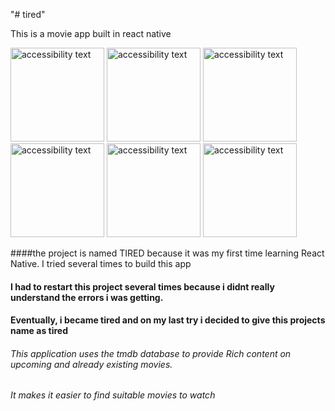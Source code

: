 "# tired" 
<div>
 <p>This is a movie app built in react native</p>
 <img src="https://res.cloudinary.com/daurieb51/image/upload/v1654560858/photo_2022-06-07_00-09-53_ywprd5.jpg" width="150" alt="accessibility text">
  <img src="https://res.cloudinary.com/daurieb51/image/upload/v1654560858/photo_2022-06-07_00-09-06_r6l3s8.jpg" width="150" alt="accessibility text">
 <img src="https://res.cloudinary.com/daurieb51/image/upload/v1654560858/photo_2022-06-07_00-09-15_md3cio.jpg" width="150" alt="accessibility text">
 <img src="https://res.cloudinary.com/daurieb51/image/upload/v1654560858/photo_2022-06-07_00-09-11_n7vwwn.jpg" width="150" alt="accessibility text">
 <img src="https://res.cloudinary.com/daurieb51/image/upload/v1654560858/photo_2022-06-07_00-09-21_nsarpi.jpg" width="150" alt="accessibility text">
 <img src="https://res.cloudinary.com/daurieb51/image/upload/v1654560857/photo_2022-06-07_00-09-48_ztwe3m.jpg" width="150" alt="accessibility text">

</div>

####the project is named TIRED because it was my first time learning React Native. I tried several times to build this app
#### I had to restart this project several times because i didnt really understand the errors i was getting.
#### Eventually, i became tired and on my last try i decided to give this projects name as tired


###### This application uses the tmdb database to provide Rich content on upcoming and already existing movies.
###### It makes it easier to find suitable movies to watch
